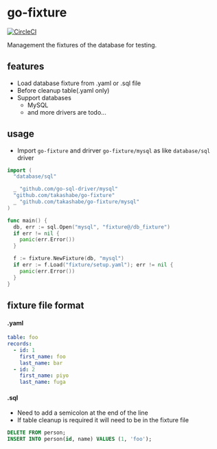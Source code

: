 # go-fixture

[![CircleCI](https://circleci.com/gh/takashabe/go-fixture.svg?style=shield)](https://circleci.com/gh/takashabe/go-fixture)

Management the fixtures of the database for testing.

## features

* Load database fixture from .yaml or .sql file
* Before cleanup table(.yaml only)
* Support databases
  * MySQL
  * and more drivers are todo...

## usage

* Import `go-fixture` and drirver `go-fixture/mysql` as like `database/sql` driver

```go
import (
  "database/sql"

  _ "github.com/go-sql-driver/mysql"
  "github.com/takashabe/go-fixture"
  _ "github.com/takashabe/go-fixture/mysql"
)

func main() {
  db, err := sql.Open("mysql", "fixture@/db_fixture")
  if err != nil {
    panic(err.Error())
  }

  f := fixture.NewFixture(db, "mysql")
  if err := f.Load("fixture/setup.yaml"); err != nil {
    panic(err.Error())
  }
}
```

## fixture file format

#### .yaml

```yml
table: foo
records:
  - id: 1
    first_name: foo
    last_name: bar
  - id: 2
    first_name: piyo
    last_name: fuga
```

#### .sql

* Need to add a semicolon at the end of the line
* If table cleanup is required it will need to be in the fixture file

```sql
DELETE FROM person;
INSERT INTO person(id, name) VALUES (1, 'foo');
```
